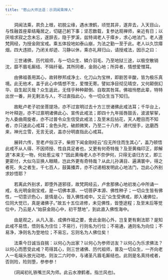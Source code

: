 ```yaml
---
title: "憨山大师法语：示洞闻乘禅人"
---
```


　　洞闻法乘，夙负上根，初脱尘缘，遇水潦鹤，顷觉其非，遂弃去，入天目山，与性融首座辈结庵居之，切磋己躬下事；坚忍数载，复参达观禅师，亲近有日；以厌喧求寂之念未忘，遂辞去，隐于罗溪，兹特谒老人于瘴乡，求心地法门。老人遵梵网经，为授金刚宝戒。乘五体投地如泰山崩，为法之勤一至于此。老人以久饮瘴烟，四大违损，乃闭关却迹、习静以休，乘亦礼拜归山，请授戒法，因示之曰：

　　三世诸佛、历代祖师，与一切众生、鳞介羽毛、乃至地狱三途，以极空散销沈，靡不眉毛厮结、不隔纤毫。其所同者，金刚心地；所异者，情想爱憎耳。

　　由佛祖善用其心，故转秽邦成净土、化刀山为宝林，即剧苦辛酸，皆为极乐真境。此无他术，盖于此心中情想不生，爱憎无寄。譬如净目彻见晴空，又何颠倒幻华、自生起灭哉？众生返此，无怪乎种种颠倒、自取其咎耳。佛祖怜愍此辈，特特出世一番，并无剩法与人，不过直指此心，令一切众生当下知归。

　　故毗卢老子初坐菩提场，亦不过宣明过去十方三世诸佛此戒法耳；千华台上，叶叶释迦，亦不过禀明诸佛此心、宣传此戒法；即四十九年摇唇鼓舌，波波挈挈，为人委曲周旋者，亦不过普令众生信受此戒法；及至末后拈花，天人瞪目而不知者，亦只迷此心戒耳；金色头陀，破颜微笑，乃至二十八传，递代授手，达磨西来，神光立雪，无言无说，盖亦分明直指此心戒耳。

　　展转六传，至老卢俗汉子，柴担下闻金刚经云“应无所住而生其心”，盖乃顿悟此戒不从人得、不因师授、性自具足者也，又更有何奇特哉？及至黄梅印正，即解道“本来无一物，何处惹尘埃？”因此黄梅老人亦不奈伊何，只得无语归方丈，即三更密付，大似乌豆换人眼睛，岂此外更有奇特哉？从此儿孙满目、遍满寰中，得之者死、失之者生，千七百人，鼓簧播弄，亦不过递相发明此心地法门，岂此心外别求妙悟耶？

　　若离此外别求，即堕外道邪径，故梵网经云，卢舍那佛心地初发心中所诵一戒，名光明金刚宝戒，是一切佛本源、一切菩萨本源、佛性种子；一切众生皆有佛性，一切意识色心，是情是心，皆入佛性戒中。又云“众生受佛戒，即入诸佛位，位同大觉已，真是诸佛子。”故五十五位进修，未见佛性，皆堕途程；及至末后等觉位中，乃云是人“始获金刚心中，初干慧地”，到此直入佛性海中。

　　由是观之，从凡入圣、成佛作祖之要，舍此金刚心外，岂复更有剩法耶？是知此戒不易悟，悟则名为住位；不易行，行则名为行位；不易通，通则名为向位；不易净，净则名为登地位；不易忘，忘则名为人佛位矣！

　　法乘今日诚当自揣：以何心为出家？以何心为参师访友？以何心为乐求佛法？以何心而愿受此戒？苟得其心，则三世诸佛、历代祖师，普及一切众生，一齐向老人一毛端头放光动地，则汝二六时中，与诸圣凡眉毛厮结也。此则是名真持戒者，否则险，险则堕，参参参！

　　(洞闻初礼铁嘴兰风为师。此云水潦鹤者。指兰风也)。